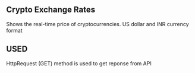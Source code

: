 ## Crypto Exchange Rates
Shows the real-time price of cryptocurrencies.
US dollar and INR currency format

## USED
HttpRequest (GET) method is used to get reponse from API
